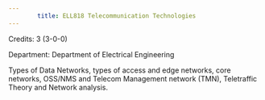 ```yaml
---
        title: ELL818 Telecommunication Technologies
---
```

Credits: 3 (3-0-0)

Department: Department of Electrical Engineering

Types of Data Networks, types of access and edge networks, core networks, OSS/NMS and Telecom Management network (TMN), Teletraffic Theory and Network analysis.